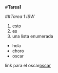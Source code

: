 #**Tarea1**

##*Tarea 1 ISW*

1. esto
1. es
1. una lista enumerada


+ hola
+ choro
+ oscar

link para el oscar[oscar](http://www.google.cl)